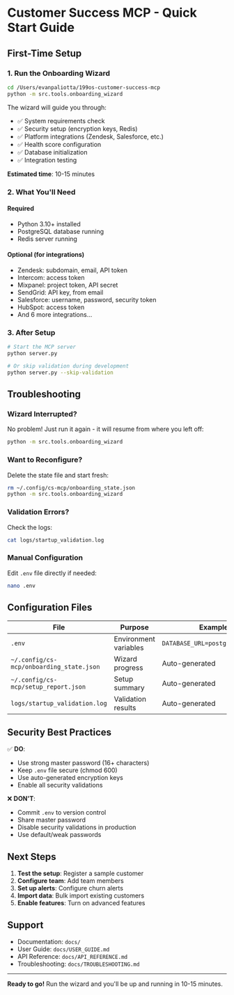# Customer Success MCP - Quick Start Guide

## First-Time Setup

### 1. Run the Onboarding Wizard

```bash
cd /Users/evanpaliotta/199os-customer-success-mcp
python -m src.tools.onboarding_wizard
```

The wizard will guide you through:
- ✅ System requirements check
- ✅ Security setup (encryption keys, Redis)
- ✅ Platform integrations (Zendesk, Salesforce, etc.)
- ✅ Health score configuration
- ✅ Database initialization
- ✅ Integration testing

**Estimated time**: 10-15 minutes

### 2. What You'll Need

#### Required
- Python 3.10+ installed
- PostgreSQL database running
- Redis server running

#### Optional (for integrations)
- Zendesk: subdomain, email, API token
- Intercom: access token
- Mixpanel: project token, API secret
- SendGrid: API key, from email
- Salesforce: username, password, security token
- HubSpot: access token
- And 6 more integrations...

### 3. After Setup

```bash
# Start the MCP server
python server.py

# Or skip validation during development
python server.py --skip-validation
```

## Troubleshooting

### Wizard Interrupted?
No problem! Just run it again - it will resume from where you left off:
```bash
python -m src.tools.onboarding_wizard
```

### Want to Reconfigure?
Delete the state file and start fresh:
```bash
rm ~/.config/cs-mcp/onboarding_state.json
python -m src.tools.onboarding_wizard
```

### Validation Errors?
Check the logs:
```bash
cat logs/startup_validation.log
```

### Manual Configuration
Edit `.env` file directly if needed:
```bash
nano .env
```

## Configuration Files

| File | Purpose | Example |
|------|---------|---------|
| `.env` | Environment variables | `DATABASE_URL=postgresql://...` |
| `~/.config/cs-mcp/onboarding_state.json` | Wizard progress | Auto-generated |
| `~/.config/cs-mcp/setup_report.json` | Setup summary | Auto-generated |
| `logs/startup_validation.log` | Validation results | Auto-generated |

## Security Best Practices

✅ **DO**:
- Use strong master password (16+ characters)
- Keep `.env` file secure (chmod 600)
- Use auto-generated encryption keys
- Enable all security validations

❌ **DON'T**:
- Commit `.env` to version control
- Share master password
- Disable security validations in production
- Use default/weak passwords

## Next Steps

1. **Test the setup**: Register a sample customer
2. **Configure team**: Add team members
3. **Set up alerts**: Configure churn alerts
4. **Import data**: Bulk import existing customers
5. **Enable features**: Turn on advanced features

## Support

- Documentation: `docs/`
- User Guide: `docs/USER_GUIDE.md`
- API Reference: `docs/API_REFERENCE.md`
- Troubleshooting: `docs/TROUBLESHOOTING.md`

---

**Ready to go!** Run the wizard and you'll be up and running in 10-15 minutes.

